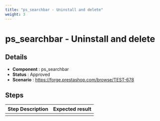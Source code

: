 ```yaml
---
title: "ps_searchbar - Uninstall and delete"
weight: 3
---
```


# ps_searchbar - Uninstall and delete
## Details
* **Component** : ps_searchbar
* **Status** : Approved
* **Scenario** : https://forge.prestashop.com/browse/TEST-678

## Steps
| Step Description | Expected result |
| ----- | ----- |
|  |  |
